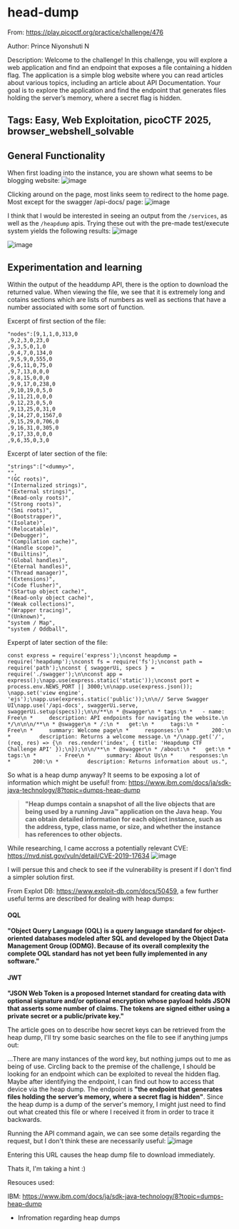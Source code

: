 <h1>head-dump</h1>

From: https://play.picoctf.org/practice/challenge/476

Author: Prince Niyonshuti N

Description: Welcome to the challenge! In this challenge, you will explore a web application and find an endpoint that exposes a file containing a hidden flag. The application is a simple blog website where you can read articles about various topics, including an article about API Documentation. Your goal is to explore the application and find the endpoint that generates files holding the server’s memory, where a secret flag is hidden.

Tags: Easy, Web Exploitation, picoCTF 2025, browser_webshell_solvable
---

<h2>General Functionality</h2>

When first loading into the instance, you are shown what seems to be blogging website:
![image](https://github.com/user-attachments/assets/4acad71d-4b8b-417e-8612-11cf6e90e1e4)

Clicking around on the page, most links seem to redirect to the home page. Most except for the swagger /api-docs/ page:
![image](https://github.com/user-attachments/assets/90c4819e-0b46-4975-bff7-d79dc55d69ec)

I think that I would be interested in seeing an output from the `/services`, as well as the `/heapdump` apis. Trying these out with the pre-made test/execute system yields the following results:
![image](https://github.com/user-attachments/assets/52d2e3db-d829-40d7-8994-bce07239d10b)

![image](https://github.com/user-attachments/assets/5c5f90c9-f7ac-42d7-858c-3613265dde03)

<h2>Experimentation and learning</h2>

Within the output of the headdump API, there is the option to download the returned value. When viewing the file, we see that it is extremely long and cotains sections which are lists of numbers as well as sections that have a number associated with some sort of function.

Excerpt of first section of the file: 

```
"nodes":[9,1,1,0,313,0
,9,2,3,0,23,0
,9,3,5,0,1,0
,9,4,7,0,134,0
,9,5,9,0,555,0
,9,6,11,0,75,0
,9,7,13,0,0,0
,9,8,15,0,0,0
,9,9,17,0,238,0
,9,10,19,0,5,0
,9,11,21,0,0,0
,9,12,23,0,5,0
,9,13,25,0,31,0
,9,14,27,0,1567,0
,9,15,29,0,706,0
,9,16,31,0,305,0
,9,17,33,0,0,0
,9,6,35,0,3,0
```

Excerpt of later section of the file:

```
"strings":["<dummy>",
"",
"(GC roots)",
"(Internalized strings)",
"(External strings)",
"(Read-only roots)",
"(Strong roots)",
"(Smi roots)",
"(Bootstrapper)",
"(Isolate)",
"(Relocatable)",
"(Debugger)",
"(Compilation cache)",
"(Handle scope)",
"(Builtins)",
"(Global handles)",
"(Eternal handles)",
"(Thread manager)",
"(Extensions)",
"(Code flusher)",
"(Startup object cache)",
"(Read-only object cache)",
"(Weak collections)",
"(Wrapper tracing)",
"(Unknown)",
"system / Map",
"system / Oddball",
```

Experpt of later section of the file:

```
const express = require('express');\nconst heapdump = require('heapdump');\nconst fs = require('fs');\nconst path = require('path');\nconst { swaggerUi, specs } = require('./swagger');\n\nconst app = express();\napp.use(express.static('static'));\nconst port = process.env.NEWS_PORT || 3000;\n\napp.use(express.json()); \napp.set('view engine', 'ejs');\napp.use(express.static('public'));\n\n// Serve Swagger UI\napp.use('/api-docs', swaggerUi.serve, swaggerUi.setup(specs));\n\n/**\n * @swagger\n * tags:\n *   - name: Free\n *     description: API endpoints for navigating the website.\n */\n\n\n/**\n * @swagger\n * /:\n *   get:\n *     tags:\n *       - Free\n *     summary: Welcome page\n *     responses:\n *       200:\n *         description: Returns a welcome message.\n */\napp.get('/', (req, res) => {\n  res.render('index', { title: 'Heapdump CTF Challenge API' });\n});\n\n/**\n * @swagger\n * /about:\n *   get:\n *     tags:\n *       - Free\n *     summary: About Us\n *     responses:\n *       200:\n *         description: Returns information about us.",
```

So what is a heap dump anyway? It seems to be exposing a lot of information which might be useful!
from: https://www.ibm.com/docs/ja/sdk-java-technology/8?topic=dumps-heap-dump

> __"Heap dumps contain a snapshot of all the live objects that are being used by a running Java™ application on the Java heap. You can obtain detailed information for each object instance, such as the address, type, class name, or size, and whether the instance has references to other objects.__

While researching, I came accross a potentially relevant CVE: https://nvd.nist.gov/vuln/detail/CVE-2019-17634
![image](https://github.com/user-attachments/assets/2c533724-251e-44d2-89d1-de563b51d90e)

I will persue this and check to see if the vulnerability is present if I don't find a simpler solution first.

From Explot DB: https://www.exploit-db.com/docs/50459, a few further useful terms are described for dealing with heap dumps:

<h4>OQL</h4>

__"Object Query Language (OQL) is a query language standard for
object-oriented databases modeled after SQL and developed by the Object
Data Management Group (ODMG). Because of its overall complexity the
complete OQL standard has not yet been fully implemented in any software."__

<h4>JWT</h4>

__"JSON Web Token is a proposed Internet standard for creating data with
optional signature and/or optional encryption whose payload holds JSON
that asserts some number of claims. The tokens are signed either using a
private secret or a public/private key."__

The article goes on to describe how secret keys can be retrieved from the heap dump, I'll try some basic searches on the file to see if anything jumps out:

...There are many instances of the word key, but nothing jumps out to me as being of use. Circling back to the premise of the challenge, I should be looking for an endpoint which can be exploited to reveal the hidden flag. Maybe after identifying the endpoint, I can find out how to access that device via the heap dump. The endpoint is __"the endpoint that generates files holding the server’s memory, where a secret flag is hidden"__. Since the heap dump is a dump of the server's memory, I might just need to find out what created this file or where I received it from in order to trace it backwards.

Running the API command again, we can see some details regarding the request, but I don't think these are necessarily useful:
![image](https://github.com/user-attachments/assets/25925664-5094-4177-a126-6ac55df57611)

Entering this URL causes the heap dump file to download immediately.

Thats it, I'm taking a hint :)










Resouces used:

IBM: https://www.ibm.com/docs/ja/sdk-java-technology/8?topic=dumps-heap-dump
  - Infromation regarding heap dumps

